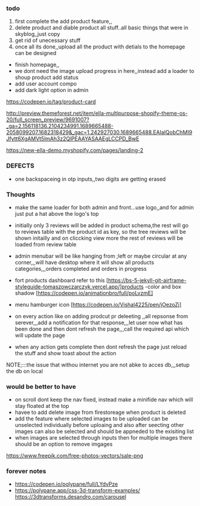 

### todo
1. first complete the add product feature,,
2. delete product and diable product all stuff..all basic things that were in skyblog,,just copy
3. get rid of unecessary stuff
4. once all its done,,upload all the product with detials to the homepage can be designed

- finish homepage,,
- we dont need the image upload progress in here,,instead add a loader to shoup product add status
- add user account compo
- add dark light option in admin


https://codepen.io/tag/product-card


http://preview.themeforest.net/item/ella-multipurpose-shopify-theme-os-20/full_screen_preview/9691007?_ga=2.156118136.2104234991.1689665488-2058099207.1682318429&_gac=1.242927030.1689665488.EAIaIQobChMI9Jfytt6XgAMVt5lmAh3z2QlPEAAYASAAEgLCCPD_BwE


https://new-ella-demo.myshopify.com/pages/landing-2

### DEFECTS
- one backspaceing in otp inputs,,two digits are getting erased





### Thoughts
- make the same loader for both admin and front...use logo,,and for admin just put a hat above the logo's top
- initially only 3 reviews will be added in product schema,the rest will go to reviews table with the product id as key, so the tree reviews will be shown initailly and on cliccking view more the rest of reviews will be loaded from review table
- admin menubar will be like hanging from ;left or maybe circular at any corner,,,will have desktop where it will show all products categories,,,orders completed and orders in progress 
- fort products dashboard refer to this 
[https://bs-5-jekyll-git-airframe-styleguide-tomaszowczarczyk.vercel.app/]products
-color and box shadow [https://codepen.io/animationbro/full/poLvzmE]
- menu hamburger icon [https://codepen.io/Vishal4225/pen/jOezoZj]
- on every action like on adding prodcut pr deleeting ,,all repsonse from serever,,,add a notification for that response,,,let user now what has been done and then dont refresh the page,,,call the required api which will update the page

- when any action gets complete then dont refresh the page just reload the stuff and show toast about the action 


NOTE;:::the issue that withou internet you are not abke to acces db,,,setup the db on local


### would be better to have
- on scroll dont keep the nav fixed, instead make a minifide nav which will stay floated at the top
- havee to add delete image from firestoreage when product is deleted 
- add the feature where selected images to be uploaded can be unselected individually before uploaing and also after seecting other images can also be selected and  should be appneded to the exisiting list
- when images are selected through inputs then for multiple images there should be an option to remove imgages

https://www.freepik.com/free-photos-vectors/sale-png
### forever notes
- https://codepen.io/polypane/full/LYdvPze
- https://polypane.app/css-3d-transform-examples/
https://3dtransforms.desandro.com/carousel